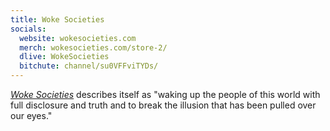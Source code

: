 ```yaml
---
title: Woke Societies
socials:
  website: wokesocieties.com
  merch: wokesocieties.com/store-2/
  dlive: WokeSocieties
  bitchute: channel/su0VFFviTYDs/
---
```


[_Woke Societies_](https://wokesocieties.com/about-us/) describes itself as
"waking up the people of this world with full disclosure and truth and to break
the illusion that has been pulled over our eyes."
